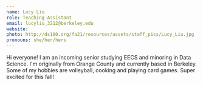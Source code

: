 ```yaml
---
name: Lucy Liu
role: Teaching Assistant
email: lucyliu_3212@berkeley.edu
website: 
photo: http://ds100.org/fa21/resources/assets/staff_pics/Lucy_Liu.jpg
pronouns: she/her/hers
---
```

Hi everyone! I am an incoming senior studying EECS and minoring in Data Science. I'm originally from Orange County and currently based in Berkeley. Some of my hobbies are volleyball, cooking and playing card games. Super excited for this fall!
